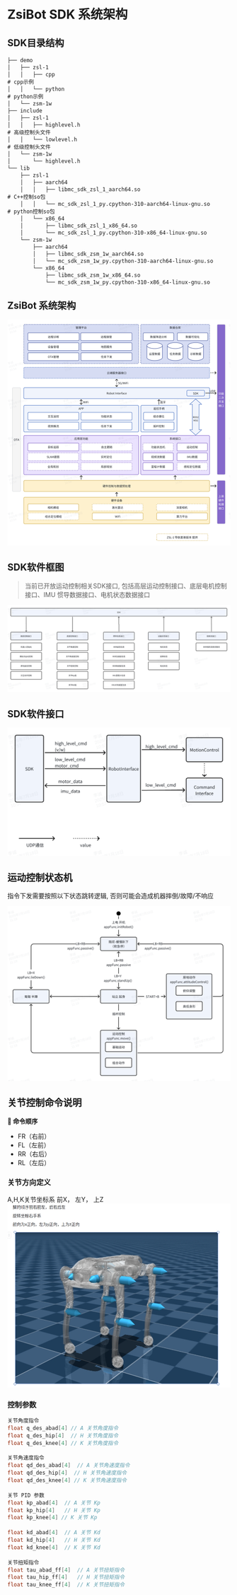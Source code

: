 # **ZsiBot SDK 系统架构** 

## SDK目录结构
    

```Shell
├── demo
│   ├── zsl-1
│   │   ├── cpp                                                         # cpp示例
│   │   └── python                                                      # python示例
│   └── zsm-1w
├── include
│   ├── zsl-1
│   │   ├── highlevel.h                                                 # 高级控制头文件
│   │   └── lowlevel.h                                                  # 低级控制头文件                                        
│   └── zsm-1w
│       └── highlevel.h
└── lib
    ├── zsl-1
    │   ├── aarch64
    │   │   ├── libmc_sdk_zsl_1_aarch64.so                              # C++控制so包
    │   │   └── mc_sdk_zsl_1_py.cpython-310-aarch64-linux-gnu.so        # python控制so包
    │   └── x86_64
    │       ├── libmc_sdk_zsl_1_x86_64.so
    │       └── mc_sdk_zsl_1_py.cpython-310-x86_64-linux-gnu.so
    └── zsm-1w
        ├── aarch64
        │   ├── libmc_sdk_zsm_1w_aarch64.so
        │   └── mc_sdk_zsm_1w_py.cpython-310-aarch64-linux-gnu.so
        └── x86_64
            ├── libmc_sdk_zsm_1w_x86_64.so
            └── mc_sdk_zsm_1w_py.cpython-310-x86_64-linux-gnu.so

```

## ZsiBot 系统架构

![图片](images/archtecture.png)


## SDK软件框图
> 当前已开放运动控制相关SDK接口, 包括高层运动控制接口、底层电机控制接口、IMU 惯导数据接口、电机状态数据接口

![图片](images/SDK-Modules.png)

## SDK软件接口

![图片](images/sdk-interface.png)


## 运动控制状态机

指令下发需要按照以下状态跳转逻辑, 否则可能会造成机器摔倒/故障/不响应

![图片](images/MC-State-Machine.png)

## 关节控制命令说明

**📌 命令顺序**

- FR（右前）
- FL（左前）
- RR（右后）
- RL（左后）

### 关节方向定义

A,H,K关节坐标系 前X， 左Y， 上Z
![alt text](images/joint_orient.jpg)

### 控制参数

```c++
关节角度指令
float q_des_abad[4] // A 关节角度指令
float q_des_hip[4]  // H 关节角度指令
float q_des_knee[4] // K 关节角度指令

关节角速度指令
float qd_des_abad[4]  // A 关节角速度指令
float qd_des_hip[4]  // H 关节角速度指令
float qd_des_knee[4] // K 关节角速度指令

关节 PID 参数
float kp_abad[4]  // A 关节 Kp
float kp_hip[4]   // H 关节 Kp
float kp_knee[4] // K 关节 Kp

float kd_abad[4]  // A 关节 Kd
float kd_hip[4]   // H 关节 Kd
float kd_knee[4]  // K 关节 Kd

关节扭矩指令
float tau_abad_ff[4]  // A 关节扭矩指令
float tau_hip_ff[4]   // H 关节扭矩指令
float tau_knee_ff[4]  // K 关节扭矩指令
```
